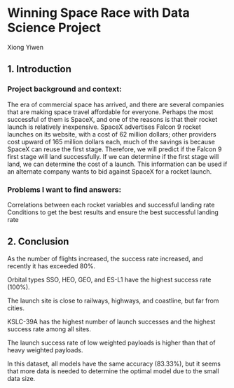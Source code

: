 # Winning Space Race with Data Science Project

Xiong Yiwen

## 1. Introduction

### Project background and context:

The era of commercial space has arrived, and there are several companies that are making space travel affordable for everyone. Perhaps the most successful of them is SpaceX, and one of the reasons is that their rocket launch is relatively inexpensive.
SpaceX advertises Falcon 9 rocket launches on its website, with a cost of 62 million dollars; other providers cost upward of 165 million dollars each, much of the savings is because SpaceX can reuse the first stage.
Therefore, we will predict if the Falcon 9 first stage will land successfully. If we can determine if the first stage will land, we can determine the cost of a launch. This information can be used if an alternate company wants to bid against SpaceX for a rocket launch.

### Problems I want to find answers:
Correlations between each rocket variables and successful landing rate
Conditions to get the best results and ensure the best successful landing rate

## 2. Conclusion

As the number of flights increased, the success rate increased, and recently it has exceeded 80%.

Orbital types SSO, HEO, GEO, and ES-L1 have the highest success rate (100%).

The launch site is close to railways, highways, and coastline, but far from cities.

KSLC-39A has the highest number of launch successes and the highest success rate among all sites.

The launch success rate of low weighted payloads is higher than that of heavy weighted payloads.

In this dataset, all models have the same accuracy (83.33%), but it seems that more data is needed to determine the optimal model due to the small data size.


